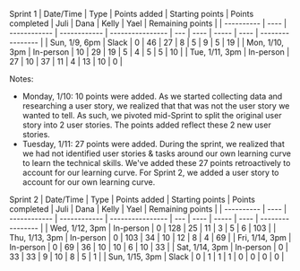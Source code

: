 Sprint 1
| Date/Time  | Type | Points added | Starting points | Points completed | Juli | Dana | Kelly | Yael | Remaining points | 
| ---------- | ---- | ------------ | ------------ | ---------------- | ---  | ---- | ----- | ---- | ---------------- |
| Sun, 1/9, 6pm | Slack | 0 | 46 | 27 | 8 | 5 | 9 | 5  | 19 | 
| Mon, 1/10, 3pm | In-person | 10 | 29 | 19 | 5 | 4 | 5 | 5  | 10 | 
| Tue, 1/11, 3pm | In-person | 27 | 10 | 37 | 11 | 4 | 13 | 10 | 0 |

Notes:
* Monday, 1/10: 10 points were added. As we started collecting data and researching a user story, we realized that that was not the user story we wanted to tell. As such, we pivoted mid-Sprint to split the original user story into 2 user stories. The points added reflect these 2 new user stories. 
* Tuesday, 1/11: 27 points were added. During the sprint, we realized that we had not identified user stories & tasks around our own learning curve to learn the technical skills. We've added these 27 points retroactively to account for our learning curve. For Sprint 2, we added a user story to account for our own learning curve. 

Sprint 2
| Date/Time  | Type | Points added | Starting points | Points completed | Juli | Dana | Kelly | Yael | Remaining points | 
| ---------- | ---- | ------------ | ------------ | ---------------- | ---  | ---- | ----- | ---- | ---------------- |
| Wed, 1/12, 3pm | In-person | 0 | 128 | 25 | 11 | 3 | 5 | 6 | 103 |
| Thu, 1/13, 3pm | In-person | 0 | 103 | 34 | 10 | 12 | 8 | 4 | 69 |
| Fri, 1/14, 3pm | In-person | 0 | 69 | 36 | 10 | 10 | 6 | 10 | 33 |
| Sat, 1/14, 3pm | In-person | 0 | 33 | 33 | 9 | 10 | 8 | 5 | 1 |
| Sun, 1/15, 3pm | Slack | 0 | 1 | 1 | 1 | 0 | 0 | 0 | 0 |




